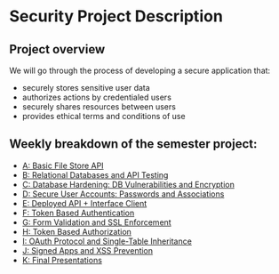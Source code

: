 # Security Project Description

## Project overview
We will go through the process of developing a secure application that:
- securely stores sensitive user data
- authorizes actions by credentialed users
- securely shares resources between users
- provides ethical terms and conditions of use

## Weekly breakdown of the semester project:
- [A: Basic File Store API](descriptions/a_filestore_api.md)
- [B: Relational Databases and API Testing](descriptions/b_db_testing.md)
- [C: Database Hardening: DB Vulnerabilities and Encryption](descriptions/c_db_hardening.md)
- [D: Secure User Accounts: Passwords and Associations](descriptions/d_secure_accounts.md)
- [E: Deployed API + Interface Client](descriptions/e_interface_client.md)
- [F: Token Based Authentication](descriptions/f_token_authentication.md)
- [G: Form Validation and SSL Enforcement](descriptions/g_validation_ssl.md)
- [H: Token Based Authorization](descriptions/h_token_authorization.md)
- [I: OAuth Protocol and Single-Table Inheritance](descriptions/i_oauth_protocol.md)
- [J: Signed Apps and XSS Prevention](descriptions/j_distributed_security.md)
- [K: Final Presentations](descriptions/k_final_presentation.md)
